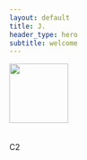 ```yaml
---
layout: default
title: J.
header_type: hero
subtitle: welcome
---
```


<img style="width:105px" src="https://www.f-counter.net/j/63/1705269303/" alt="">
<br></br>
<script type="text/javascript" style="width:120px" src="//counter.websiteout.com/js/17/6/279/0"></script>

<br>
C2
